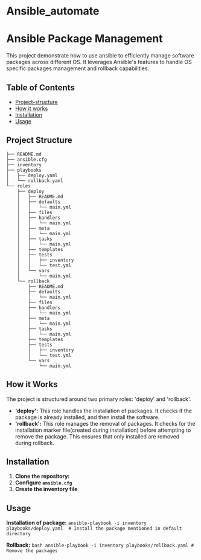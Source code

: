 # Ansible_automate
# Ansible Package Management
This project demonstrate how to use ansible to efficiently manage software packages across different OS. It leverages Ansible's features to handle OS specific packages management and rollback capabilities. 

## Table of Contents
* [Project-structure](#project-structure)
* [How it works](#how-it-works)
* [Installation](#installation)
* [Usage](#usage)

## Project Structure
```
├── README.md
├── ansible.cfg
├── inventory
├── playbooks
│   ├── deploy.yaml
│   └── rollback.yaml
└── roles
    ├── deploy
    │   ├── README.md
    │   ├── defaults
    │   │   └── main.yml
    │   ├── files
    │   ├── handlers
    │   │   └── main.yml
    │   ├── meta
    │   │   └── main.yml
    │   ├── tasks
    │   │   └── main.yml
    │   ├── templates
    │   ├── tests
    │   │   ├── inventory
    │   │   └── test.yml
    │   └── vars
    │       └── main.yml
    └── rollback
        ├── README.md
        ├── defaults
        │   └── main.yml
        ├── files
        ├── handlers
        │   └── main.yml
        ├── meta
        │   └── main.yml
        ├── tasks
        │   └── main.yml
        ├── templates
        ├── tests
        │   ├── inventory
        │   └── test.yml
        └── vars
            └── main.yml
```

## How it Works
The project is structured around two primary roles: 'deploy' and 'rollback'.

* **'deploy':** This role handles the installation of packages. It checks if the package is already installed, and then install the software.
* **'rollback':** This role manages the removal of packages. It checks for the installation marker file(created during installation) before attempting to remove the package. This ensures that only installed are removed during rollback.

## Installation

1. **Clone the repository:**
2. **Configure `ansible.cfg`** 
3. **Create the inventory file**

## Usage
**Installation of package:**
```ansible-playbook -i inventory playbooks/deploy.yaml  # Install the package mentioned in default directory```

**Rollback:**
```bash ansible-playbook -i inventory playbooks/rollback.yaml # Remove the packages```
